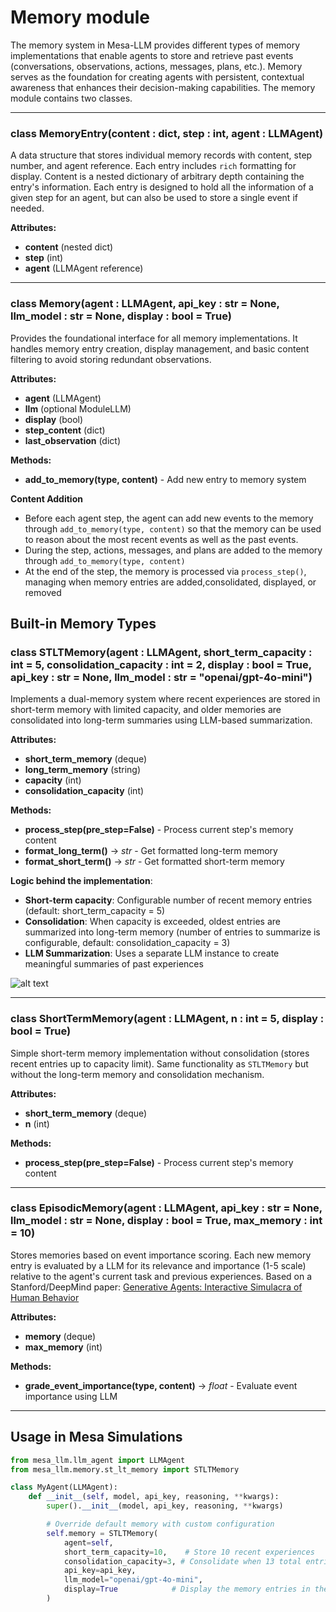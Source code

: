 # Memory module

The memory system in Mesa-LLM provides different types of memory implementations that enable agents to store and retrieve past events (conversations, observations, actions, messages, plans, etc.). Memory serves as the foundation for creating agents with persistent, contextual awareness that enhances their decision-making capabilities. The memory module contains two classes.

---
### class MemoryEntry(content : dict, step : int, agent : LLMAgent)
A data structure that stores individual memory records with content, step number, and agent reference. Each entry includes `rich` formatting for display. Content is a nested dictionary of arbitrary depth containing the entry's information. Each entry is designed to hold all the information of a given step for an agent, but can also be used to store a single event if needed.

**Attributes:**
- **content** (nested dict)
- **step** (int)
- **agent** (LLMAgent reference)

---
### class Memory(agent : LLMAgent, api_key : str = None, llm_model : str = None, display : bool = True)
Provides the foundational interface for all memory implementations. It handles memory entry creation, display management, and basic content filtering to avoid storing redundant observations.

**Attributes:**
- **agent** (LLMAgent)
- **llm** (optional ModuleLLM)
- **display** (bool)
- **step_content** (dict)
- **last_observation** (dict)

**Methods:**
- **add_to_memory(type, content)** - Add new entry to memory system

**Content Addition**
- Before each agent step, the agent can add new events to the memory through `add_to_memory(type, content)` so that the memory can be used to reason about the most recent events as well as the past events.
- During the step, actions, messages, and plans are added to the memory through `add_to_memory(type, content)`
- At the end of the step, the memory is processed via `process_step()`, managing when memory entries are added,consolidated, displayed, or removed

## Built-in Memory Types

### class STLTMemory(agent : LLMAgent, short_term_capacity : int = 5, consolidation_capacity : int = 2, display : bool = True, api_key : str = None, llm_model : str = "openai/gpt-4o-mini")
Implements a dual-memory system where recent experiences are stored in short-term memory with limited capacity, and older memories are consolidated into long-term summaries using LLM-based summarization.

**Attributes:**
- **short_term_memory** (deque)
- **long_term_memory** (string)
- **capacity** (int)
- **consolidation_capacity** (int)

**Methods:**
- **process_step(pre_step=False)** - Process current step's memory content
- **format_long_term()** → *str* - Get formatted long-term memory
- **format_short_term()** → *str* - Get formatted short-term memory


**Logic behind the implementation**:
- **Short-term capacity**: Configurable number of recent memory entries (default: short_term_capacity = 5)
- **Consolidation**: When capacity is exceeded, oldest entries are summarized into long-term memory (number of entries to summarize is configurable, default: consolidation_capacity = 3)
- **LLM Summarization**: Uses a separate LLM instance to create meaningful summaries of past experiences


![alt text](st_lt_consolidation_explained.png)

---
### class ShortTermMemory(agent : LLMAgent, n : int = 5, display : bool = True)
Simple short-term memory implementation without consolidation (stores recent entries up to capacity limit). Same functionality as `STLTMemory` but without the long-term memory and consolidation mechanism.

**Attributes:**
- **short_term_memory** (deque)
- **n** (int)

**Methods:**
- **process_step(pre_step=False)** - Process current step's memory content

---
### class EpisodicMemory(agent : LLMAgent, api_key : str = None, llm_model : str = None, display : bool = True, max_memory : int = 10)
Stores memories based on event importance scoring. Each new memory entry is evaluated by a LLM for its relevance and importance (1-5 scale) relative to the agent's current task and previous experiences. Based on a Stanford/DeepMind paper: [Generative Agents: Interactive Simulacra of Human Behavior](https://arxiv.org/pdf/2304.03442)

**Attributes:**
- **memory** (deque)
- **max_memory** (int)

**Methods:**
- **grade_event_importance(type, content)** → *float* - Evaluate event importance using LLM

---
## Usage in Mesa Simulations


```python
from mesa_llm.llm_agent import LLMAgent
from mesa_llm.memory.st_lt_memory import STLTMemory

class MyAgent(LLMAgent):
    def __init__(self, model, api_key, reasoning, **kwargs):
        super().__init__(model, api_key, reasoning, **kwargs)

        # Override default memory with custom configuration
        self.memory = STLTMemory(
            agent=self,
            short_term_capacity=10,    # Store 10 recent experiences
            consolidation_capacity=3, # Consolidate when 13 total entries
            api_key=api_key,
            llm_model="openai/gpt-4o-mini",
            display=True            # Display the memory entries in the console when they are added to the memory
        )
```

